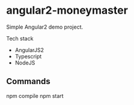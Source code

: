 # angular2-moneymaster
Simple Angular2 demo project.

Tech stack
- AngularJS2
- Typescript
- NodeJS

## Commands
npm compile
npm start